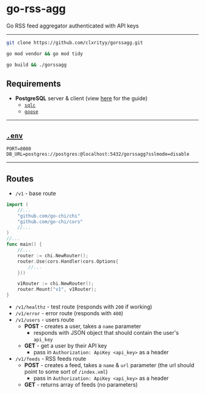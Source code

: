 # go-rss-agg

Go RSS feed aggregator authenticated with API keys

---

```zsh
git clone https://github.com/clxrityy/gorssagg.git
```
```zsh
go mod vendor && go mod tidy
```
```zsh
go build && ./gorssagg
```

## Requirements

- **PostgreSQL** server & client (view [here](/sql/README.md) for the guide)
    - [`sqlc`](https://sqlc.dev/)
    - [`goose`](https://github.com/c9s/goose)

---

## [`.env`](/.env.example)

```.env
PORT=8080
DB_URL=postgres://postgres:@localhost:5432/gorssagg?sslmode=disable
```
---

## Routes

- `/v1` - base route

```go
import (
	//...
	"github.com/go-chi/chi"
	"github.com/go-chi/cors"
	//...
)
//...
func main() {
    //...
    router := chi.NewRouter();
    router.Use(cors.Handler(cors.Options{
        //...
    }))

    v1Router := chi.NewRouter();
    router.Mount("v1", v1Router);
}
```

- `/v1/healthz` - test route (responds with `200` if working)
- `/v1/error` - error route (responds with `400`)
- `/v1/users` - users route
    - **POST** - creates a user, takes a `name` parameter
        - responds with JSON object that should contain the user's `api_key`
    - **GET** - get a user by their API key
        - pass in `Authorization: ApiKey <api_key>` as a header
- `/v1/feeds` - RSS feeds route
    - **POST** - creates a feed, takes a `name` & `url` parameter (the url should point to some sort of `/index.xml`)
        - pass in `Authorization: ApiKey <api_key>` as a header
    - **GET** - returns array of feeds (no parameters)